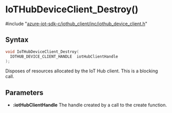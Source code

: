 # IoTHubDeviceClient_Destroy()

\#include "[azure-iot-sdk-c/iothub_client/inc/iothub_device_client.h](../iot-c-ref-iothub-device-client-h.md)"  

## Syntax

```C
void IoTHubDeviceClient_Destroy(
  IOTHUB_DEVICE_CLIENT_HANDLE  iotHubClientHandle
);
```

Disposes of resources allocated by the IoT Hub client. This is a blocking call.

## Parameters
* **:iotHubClientHandle** The handle created by a call to the create function.

